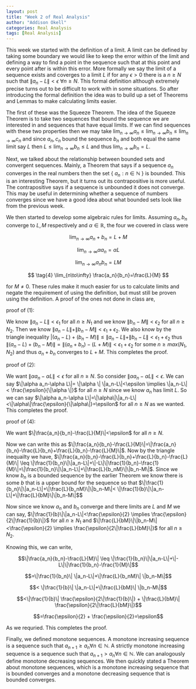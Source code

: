 ```yaml
---
layout: post
title: "Week 2 of Real Analysis"
author: "Addison Okell"
categories: Real Analysis
tags: [Real Analysis]
---
```


This week we started with the definition of a limit. A limit can be defined by taking some boundary we would like to keep the error within of the limit and defining a way to find a point in the sequence such that at this point and every point after is within this error. More formally we say the limit of a sequence exists and coverges to a limit $L$ if for any $\epsilon > 0$ there is a $n \geq N$ such that $\|a_n-L\|< \epsilon \ \forall n \geq N$. This formal definition although extremely precise turns out to be difficult to work with in some situations. So after introducing the formal definition the idea was to build up a set of Theorems and Lemmas to make calculating limits easier. 

The first of these was the Squeeze Theorem. The idea of the Squeeze Theorem is to take two sequences that bound the sequence we are interested in and sequences that have equal limits. If we can find sequences with these two properties then we may take $\lim_{n\to\infty} a_n \leq \lim_{n\to\infty} b_n \leq \lim_{n\to\infty} c_n$ and since $a_n, c_n$ bound the sequence $b_n$ and both equal the same limit say $L$ then $L \leq \lim_{n\to\infty} b_n \leq L$ and thus $\lim_{n\to\infty} b_n=L$.

Next, we talked about the relationship between bounded sets and convergent sequences. Mainly, a Theorem that says if a sequence $a_n$ converges in the real numbers then the set { $a_n:n\in \mathbb{N}$ } is bounded. This is an interesting Theorem, but it turns out its contrapositive is more useful. The contrapositive says if a sequence is unbounded it does not converge. This may be useful in determining whether a sequence of numbers converges since we have a good idea about what bounded sets look like from the previous week. 

We then started to develop some algebraic rules for limits. Assuming $a_n,b_n$ converge to $L,M$ respectively and $\alpha \in \mathbb{R}$, the four we covered in class were 

$$
\tag{1}
\lim_{n\to\infty} a_n+b_n=L+M 
$$

$$
\tag{2}
\lim_{n\to\infty} \alpha a_n=\alpha L 
$$

$$
\tag{3}
\lim_{n\to\infty} a_n b_n=LM
$$

$$
\tag{4}
\lim_{n\to\infty} \frac{a_n}{b_n}=\frac{L}{M}
$$

for $M \neq 0$. These rules make it much easier for us to calculate limits and negate the requirement of using the definition, but must still be proven using the definition. A proof of the ones not done in class are,

proof of (1):

We know $\|a_n-L\|<\epsilon_1$ for all $n \geq N_1$ and we know $\|b_n-M\|<\epsilon_2$ for all $n \geq N_2$. 
Then we know $\|a_n-L\|+\|b_n-M\|<\epsilon_1+\epsilon_2$. 
We also know by the triangle inequality $|(a_n-L)+(b_n-M)\| \leq \|a_n-L\|+\|b_n-L\|<\epsilon_1+\epsilon_2$ thus $\|(a_n-L)+(b_n-M)\|=\|(a_n+b_n)-(L+M)\|<\epsilon_1+\epsilon_2$ for some $n \geq max(N_1,N_2)$ and thus $a_n+b_n$ converges to $L+M$. This completes the proof.

proof of (2):

We want $\|\alpha a_n-\alpha L\|<\epsilon$ for all $n \geq N$.
So consider $\|\alpha a_n-\alpha L\|<\epsilon$.
We can say $\|\alpha a_n-\alpha L\|= \|\alpha \| \|a_n-L\|<\epsilon \implies \|a_n-L\|< \frac{\epsilon}{\|\alpha \|}$ for all $n \geq N$
since we know $a_n$ has limit $L$.
So we can say $\|\alpha a_n-\alpha L\|=\|\alpha\|\|a_n-L\|<\|\alpha\|\frac{\epsilon}{\|\alpha\|}=\epsilon$ for all $n \geq N$ as we wanted. This completes the proof.

proof of (4):

We want $\|\frac{a_n}{b_n}-\frac{L}{M}\|<\epsilon$ for all $n \geq N$. 

Now we can write this as $\|\frac{a_n}{b_n}-\frac{L}{M}\|=\|\frac{a_n}{b_n}-\frac{L}{b_n}+\frac{L}{b_n}-\frac{L}{M}\|$. Now by the triangle inequailty we have,
$\|\frac{a_n}{b_n}-\frac{L}{b_n}+\frac{L}{b_n}-\frac{L}{M}\| \leq \|\frac{1}{b_n}\|\|a_n-L\|+\|-L\|\|\frac{1}{b_n}-\frac{1}{M}\|=\|\frac{1}{b_n}\|\|a_n-L\|+\|\frac{L}{b_nM}\|\|b_n-M\|$. Since we know $b_n$ is a bounded sequence by the earlier Theorem we know there is some $b$ that is a upper bound for the sequence so that $\|\frac{1}{b_n}\|\|a_n-L\|+\|\frac{L}{b_nM}\|\|b_n-M\|< \|\frac{1}{b}\|\|a_n-L\|+\|\frac{L}{bM}\|\|b_n-M\|$$

Now since we know $a_n$ and $b_n$ converge and there limits are $L$ and $M$ we can say, $\|\frac{1}{b}\|\|a_n-L\|<\frac{\epsilon}{2} \implies \frac{\epsilon}{2\|\frac{1}{b}\|}$ for all $n \geq N_1$ and $\|\frac{L}{bM}\|\|b_n-M\|<\frac{\epsilon}{2} \implies \frac{\epsilon}{2\|\frac{L}{bM}\|}$ for all $n \geq N_2$.

Knowing this, we can write,

$$\|\frac{a_n}{b_n}-\frac{L}{M}\| \leq \|\frac{1}{b_n}\|\|a_n-L\|+\|-L\|\|\frac{1}{b_n}-\frac{1}{M}\|$$

$$=\|\frac{1}{b_n}\| \|a_n-L\|+\|\frac{L}{b_nM}\| \|b_n-M\|$$

$$< \|\frac{1}{b}\| \|a_n-L\|+\|\frac{L}{bM}\| \|b_n-M\|$$

$$<\|\frac{1}{b}\| \frac{\epsilon}{2\|\frac{1}{b}\|} + \|\frac{L}{bM}\| \frac{\epsilon}{2\|\frac{L}{bM}\|}$$

$$=\frac{\epsilon}{2} + \frac{\epsilon}{2}=\epsilon$$

As we requried. This completes the proof.

Finally, we defined monotone sequences. A monotone increasing sequence is a sequence such that $a_{n+1} \geq a_n \forall n\in \mathbb{N}$. A strictly monotone increasing sequence is a sequence such that $a_{n+1} > a_n \forall n\in \mathbb{N}$. We can analogously define monotone decreasing sequences. We then quickly stated a Theorem about monotone sequences, which is a monotone increasing sequence that is bounded converges and a monotone decreasing sequence that is bounded converges. 
